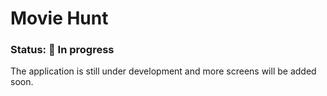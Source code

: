 # Movie Hunt
### Status: 🚧 In progress
<p>The application is still under development and more screens will be added soon.</p>
